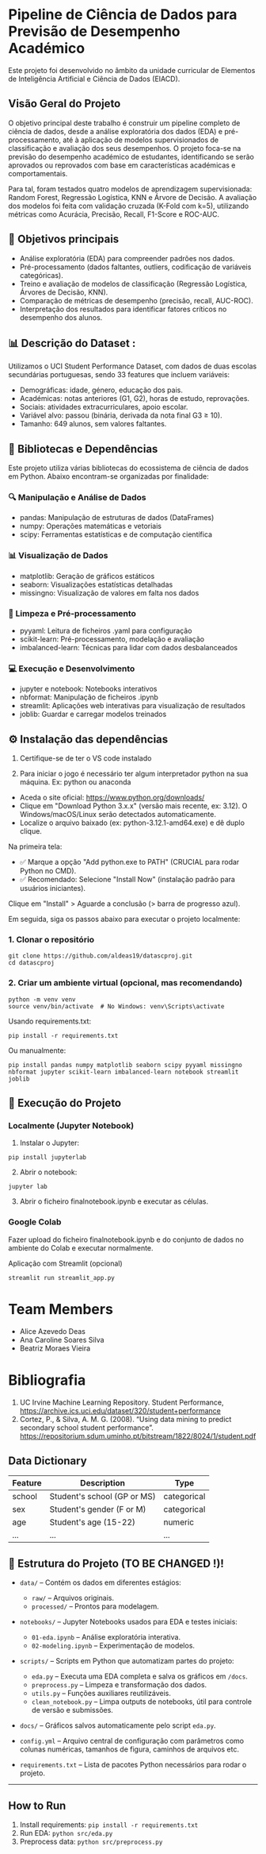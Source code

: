 # Pipeline de Ciência de Dados para Previsão de Desempenho Académico

Este projeto foi desenvolvido no âmbito da unidade curricular de Elementos de Inteligência Artificial e Ciência de Dados (EIACD).

## Visão Geral do Projeto

O objetivo principal deste trabalho é construir um pipeline completo de ciência de dados, desde a análise exploratória dos dados (EDA) e pré-processamento, até à aplicação de modelos supervisionados de classificação e avaliação dos seus desempenhos. O projeto foca-se na previsão do desempenho académico de estudantes, identificando se serão aprovados ou reprovados com base em características académicas e comportamentais.

Para tal, foram testados quatro modelos de aprendizagem supervisionada: Random Forest, Regressão Logística, KNN e Árvore de Decisão. A avaliação dos modelos foi feita com validação cruzada (K-Fold com k=5), utilizando métricas como Acurácia, Precisão, Recall, F1-Score e ROC-AUC.

## 📌 Objetivos principais

- Análise exploratória (EDA) para compreender padrões nos dados.
- Pré-processamento (dados faltantes, outliers, codificação de variáveis categóricas).
- Treino e avaliação de modelos de classificação (Regressão Logística, Árvores de Decisão, KNN).
- Comparação de métricas de desempenho (precisão, recall, AUC-ROC).
- Interpretação dos resultados para identificar fatores críticos no desempenho dos alunos.

## 📊 Descrição do Dataset :
Utilizamos o UCI Student Performance Dataset, com dados de duas escolas secundárias portuguesas, sendo 33 features que incluem variáveis:
- Demográficas: idade, género, educação dos pais.
- Académicas: notas anteriores (G1, G2), horas de estudo, reprovações.
- Sociais: atividades extracurriculares, apoio escolar.
- Variável alvo: passou (binária, derivada da nota final G3 ≥ 10).
- Tamanho: 649 alunos, sem valores faltantes.

## 🧰 Bibliotecas e Dependências
Este projeto utiliza várias bibliotecas do ecossistema de ciência de dados em Python. Abaixo encontram-se organizadas por finalidade:

### 🔍 Manipulação e Análise de Dados
- pandas: Manipulação de estruturas de dados (DataFrames)
- numpy: Operações matemáticas e vetoriais
- scipy: Ferramentas estatísticas e de computação científica
### 📊 Visualização de Dados
- matplotlib: Geração de gráficos estáticos
- seaborn: Visualizações estatísticas detalhadas
- missingno: Visualização de valores em falta nos dados
### 🧹 Limpeza e Pré-processamento
- pyyaml: Leitura de ficheiros .yaml para configuração
- scikit-learn: Pré-processamento, modelação e avaliação
- imbalanced-learn: Técnicas para lidar com dados desbalanceados
### 💻 Execução e Desenvolvimento
- jupyter e notebook: Notebooks interativos
- nbformat: Manipulação de ficheiros .ipynb
- streamlit: Aplicações web interativas para visualização de resultados
- joblib: Guardar e carregar modelos treinados

## ⚙️ Instalação das dependências 

1. Certifique-se de ter o VS code instalado

2. Para iniciar o jogo é necessário ter algum interpretador python na sua máquina. Ex: python ou anaconda

- Aceda o site oficial: https://www.python.org/downloads/
- Clique em "Download Python 3.x.x" (versão mais recente, ex: 3.12). O Windows/macOS/Linux serão detectados automaticamente.
- Localize o arquivo baixado (ex: python-3.12.1-amd64.exe) e dê duplo clique.

Na primeira tela:


- ✅ Marque a opção "Add python.exe to PATH" (CRUCIAL para rodar Python no CMD).
- ✅ Recomendado: Selecione "Install Now" (instalação padrão para usuários iniciantes).

Clique em "Install" > Aguarde a conclusão (> barra de progresso azul).

Em seguida, siga os passos abaixo para executar o projeto localmente:
### 1. Clonar o repositório
```
git clone https://github.com/aldeas19/datascproj.git
cd datascproj
```

### 2. Criar um ambiente virtual (opcional, mas recomendando)
 ```
python -m venv venv
source venv/bin/activate  # No Windows: venv\Scripts\activate
```
Usando requirements.txt:
```
pip install -r requirements.txt
```
Ou manualmente:
```
pip install pandas numpy matplotlib seaborn scipy pyyaml missingno nbformat jupyter scikit-learn imbalanced-learn notebook streamlit joblib
```
## 📓 Execução do Projeto
### Localmente (Jupyter Notebook)

1. Instalar o Jupyter:
```
pip install jupyterlab
```
2. Abrir o notebook:
```
jupyter lab
```
3. Abrir o ficheiro finalnotebook.ipynb e executar as células.

### Google Colab

Fazer upload do ficheiro finalnotebook.ipynb e do conjunto de dados no ambiente do Colab e executar normalmente.

Aplicação com Streamlit (opcional)
```
streamlit run streamlit_app.py
```
# Team Members
- Alice Azevedo Deas 
- Ana Caroline Soares Silva
- Beatriz Moraes Vieira

# Bibliografia 

1. UC Irvine Machine Learning Repository. Student Performance,
https://archive.ics.uci.edu/dataset/320/student+performance
2. Cortez, P., & Silva, A. M. G. (2008). “Using data mining to predict secondary school student performance”. https://repositorium.sdum.uminho.pt/bitstream/1822/8024/1/student.pdf

## Data Dictionary
| Feature | Description | Type |
|---------|-------------|------|
| school | Student's school (GP or MS) | categorical |
| sex | Student's gender (F or M) | categorical |
| age | Student's age (15-22) | numeric |
| ... | ... | ... |


## 📁 Estrutura do Projeto (TO BE CHANGED !)!

- `data/` – Contém os dados em diferentes estágios:
  - `raw/` – Arquivos originais.
  - `processed/` – Prontos para modelagem.

- `notebooks/` – Jupyter Notebooks usados para EDA e testes iniciais:
  - `01-eda.ipynb` – Análise exploratória interativa.
  - `02-modeling.ipynb` – Experimentação de modelos.

- `scripts/` – Scripts em Python que automatizam partes do projeto:
  - `eda.py` – Executa uma EDA completa e salva os gráficos em `/docs`.
  - `preprocess.py` – Limpeza e transformação dos dados.
  - `utils.py` – Funções auxiliares reutilizáveis.
  - `clean_notebook.py` – Limpa outputs de notebooks, útil para controle de versão e submissões.

- `docs/` – Gráficos salvos automaticamente pelo script `eda.py`.

- `config.yml` – Arquivo central de configuração com parâmetros como colunas numéricas, tamanhos de figura, caminhos de arquivos etc.

- `requirements.txt` – Lista de pacotes Python necessários para rodar o projeto.

---

## How to Run
1. Install requirements: `pip install -r requirements.txt`
2. Run EDA: `python src/eda.py`
3. Preprocess data: `python src/preprocess.py`
